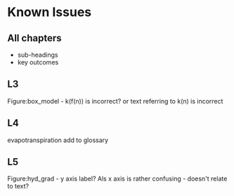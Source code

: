 # Known Issues

## All chapters

- sub-headings
- key outcomes

## L3

Figure:box_model - k(f(n)) is incorrect? or text referring to k(n) is incorrect

## L4

evapotranspiration add to glossary

## L5

Figure:hyd_grad - y axis label? Als x axis is rather confusing - doesn't relate to text? 
